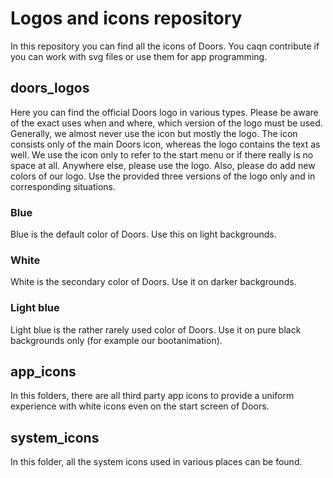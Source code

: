 # Logos and icons repository
In this repository you can find all the icons of Doors. You caqn contribute if you can work with svg files or use them for app programming.

## doors_logos
Here you can find the official Doors logo in various types. Please be aware of the exact uses when and where, which version of the logo must be used.
Generally, we almost never use the icon but mostly the logo. The icon consists only of the main Doors icon, whereas the logo contains the text as well. We use the icon only to refer to the start menu or if there really is no space at all. Anywhere else, please use the logo.
Also, please do add new colors of our logo. Use the provided three versions of the logo only and in corresponding situations.

### Blue
Blue is the default color of Doors. Use this on light backgrounds.

### White
White is the secondary color of Doors. Use it on darker backgrounds.

### Light blue
Light blue is the rather rarely used color of Doors. Use it on pure black backgrounds only (for example our bootanimation).

## app_icons
In this folders, there are all third party app icons to provide a uniform experience with white icons even on the start screen of Doors.

## system_icons
In this folder, all the system icons used in various places can be found.

